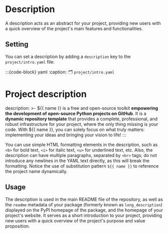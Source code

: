 # Description
A description acts as an abstract for your project,
providing new users with a quick overview of the project's main features and functionalities.


## Setting
You can set a description by adding a `description` key to the `project/intro.yaml` file:

:::{code-block} yaml
:caption: 🗂 `project/intro.yaml`
# Project description
description: >-
  ${‎{ name }} is a free and open-source toolkit
  <b>empowering the development of open-source
  Python projects on GitHub</b>.
  It is a <b>dynamic repository template</b>
  that provides a complete, professional, and
  robust infrastructure for your project,
  where the only thing missing is your code.
  With ${‎{ name }}, you can solely focus on what truly matters:
  implementing your ideas and bringing your vision to life!
:::

You can use simple HTML formatting elements in the description,
such as `<b>` for bold text, `<i>` for italic text, `<u>` for underlined text, etc.
Also, the description can have multiple paragraphs,
separated by `<br>` tags; do not introduce any newlines in the YAML text directly,
as this will break the formatting.
Notice the use of substitution pattern `${‎{ name }}`
to reference the project name dynamically.


## Usage

The description is used in the main README file of the repository,
as well as the `readme` metadata of your package
(formerly known as `long_description`) displayed on the PyPI homepage of the package,
and the homepage of your project's website.
It serves as a short introduction to your project,
providing new users with a quick overview of the project's purpose and value proposition.
